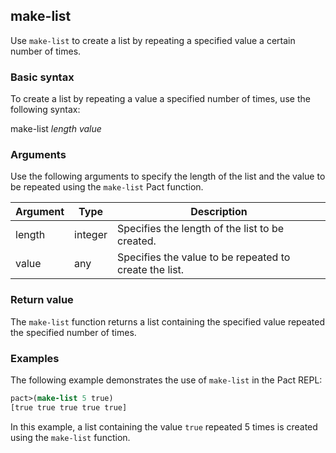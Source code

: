 ## make-list
Use `make-list` to create a list by repeating a specified value a certain number of times.

### Basic syntax

To create a list by repeating a value a specified number of times, use the following syntax:

make-list *length value*

### Arguments

Use the following arguments to specify the length of the list and the value to be repeated using the `make-list` Pact function.

| Argument | Type | Description |
| --- | --- | --- |
| length | integer | Specifies the length of the list to be created. |
| value | any | Specifies the value to be repeated to create the list. |

### Return value

The `make-list` function returns a list containing the specified value repeated the specified number of times.

### Examples

The following example demonstrates the use of `make-list` in the Pact REPL:

```lisp
pact>(make-list 5 true)
[true true true true true]
```

In this example, a list containing the value `true` repeated 5 times is created using the `make-list` function.
